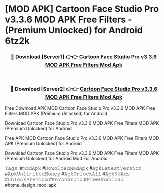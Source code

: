 # [MOD APK] Cartoon Face Studio Pro v3.3.6 MOD APK Free Filters - (Premium Unlocked) for Android 6tz2k



<div align="center">
<h3>🔴 Download [Server1] 👉👉 <a href="https://momento.my/?title=Cartoon_Face_Studio_Pro_v3.3.6_MOD_APK_Free_Filters">Cartoon Face Studio Pro v3.3.6 MOD APK Free Filters Mod Apk</a></h3><br>

<h3>🔴 Download [Server2] 👉👉 <a href="https://momento.my/?title=Cartoon_Face_Studio_Pro_v3.3.6_MOD_APK_Free_Filters">Cartoon Face Studio Pro v3.3.6 MOD APK Free Filters Mod Apk</a></h3>
</div>



Free Download APK MOD Cartoon Face Studio Pro v3.3.6 MOD APK Free Filters MOD APK (Premium Unlocked) for Android

Download Cartoon Face Studio Pro v3.3.6 MOD APK Free Filters MOD APK (Premium Unlocked) for Android

Free APK MOD Cartoon Face Studio Pro v3.3.6 MOD APK Free Filters MOD APK (Premium Unlocked) for Android

Download Cartoon Face Studio Pro v3.3.6 MOD APK Free Filters MOD APK (Premium Unlocked) for Android Mod For Android

𝚃𝚊𝚐𝚜: #𝙼𝚘𝚍𝙰𝚙𝚔 #𝙳𝚘𝚠𝚗𝚕𝚘𝚊𝚍𝙼𝚘𝚍𝙰𝚙𝚔 #𝙰𝚙𝚔𝙻𝚊𝚝𝚎𝚜𝚝𝚅𝚎𝚛𝚜𝚒𝚘𝚗 #𝙰𝚙𝚔𝚄𝚗𝚕𝚒𝚖𝚒𝚝𝚎𝚍𝙼𝚘𝚗𝚎𝚢 #𝙰𝚙𝚔𝚄𝚗𝚕𝚘𝚌𝚔𝙰𝚕𝚕 #𝙰𝚙𝚔𝙽𝚘𝙰𝚍𝚜 #𝚄𝚗𝚕𝚘𝚌𝚔𝙿𝚛𝚎𝚖𝚒𝚞𝚖 #𝙵𝚘𝚛𝙰𝚗𝚍𝚛𝚘𝚒𝚍 #𝙵𝚛𝚎𝚎𝙳𝚘𝚠𝚗𝚕𝚘𝚊𝚍 #home_design_mod_apk

